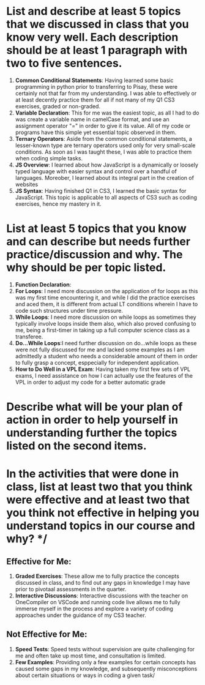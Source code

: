 #  List and describe at least 5 topics that we discussed in class that you know very well. Each description should be at least 1 paragraph with two to five sentences. 
1. **Common Conditional Statements**: Having learned some basic programming in python prior to transferring to Pisay, these were certainly not that far from my understanding. I was able to effectively or at least decently practice them for all if not many of my Q1 CS3 exercises, graded or non-graded.
2. **Variable Declaration**: This for me was the easiest topic, as all I had to do was create a variable name in camelCase format, and use an assignment operator "=" in order to give it its value. All of my code or programs have this simple yet essential topic observed in them.
3. **Ternary Operators**: Aside from the common conditional statements, a lesser-known type  are ternary operators used only for very small-scale conditions. As soon as I was taught these, I was able to practice them when coding simple tasks. 
4. **JS Overview**: I learned about how JavaScript is a dynamically or loosely typed language with easier syntax and control over a handful of languages. Moreober, I learned about its integral part in the creation of websites
5. **JS Syntax**: Having finished Q1 in CS3, I learned the basic syntax for JavaScript. This topic is applicable to all aspects of CS3 such as coding exercises, hence my mastery in it.
   
#  List at least 5 topics that you know and can describe but needs further practice/discussion and why. The why should be per topic listed. 
1. **Function Declaration**:
2. **For Loops**: I need more discussion on the application of for loops as this was my first time encountering it, and while I did the practice exercises and aced them, it is different from actual LT conditions wherein I have to code such structures under time pressure. 
3. **While Loops**: I need more discussion on while loops as sometimes they typically involve loops inside them also, which also proved confusing to me, being a first-timer in taking up a full computer science class as a transferee. 
4. **Do...While Loops**:I need further discussion on do...while loops as these were not fully discussed for me and lacked some examples as I am admittedly a student who needs a considerable amount of them in order to fully grasp a concept, esppecially for independent application. 
5. **How to Do Well in a VPL Exam**: Having taken my first few sets of VPL exams, I need assistance on how I can actually use the features of the VPL in order to adjust my code for a better automatic grade
   
#  Describe what will be your plan of action in order to help yourself in understanding further the topics listed on the second items.
# In the activities that were done in class, list at least two that you think were effective and at least two that you think not effective in helping you understand topics in our course and why? */
## Effective for Me:
1. **Graded Exercises**: These allow me to fully practice the concepts discussed in class, and to find out any gaps in knowledge I may have prior to pivotaal assessments in the quarter.
2. **Interactive Discussions**: Interactive discussions with the teacher on OneCompiler on VSCode and running code live allows me to fully immerse myself in the process and explore a variety of coding approaches under the guidance of my CS3 teacher. 
## Not Effective for Me: 
1. **Speed Tests**: Speed tests without supervision are quite challenging for me and often take up most time, and consultation is limited.
2. **Few Examples**: Providing only a few examples for certain concepts has caused some gaps in my knowledge, and subsequently misconceptions about certain situations or ways in coding a given task/ 

